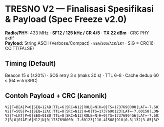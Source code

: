 # TRESNO V2 — Finalisasi Spesifikasi & Payload (Spec Freeze v2.0)

**Radio/PHY:** 433 MHz · **SF12 / 125 kHz / CR 4/5** · **TX 22 dBm** · CRC PHY aktif  
**Payload:** String ASCII (Verbose/Compact) · `BEA`/`SOS`/`ACK`/`LKT` · SIG = CRC16-CCITT(FALSE)

## Timing (Default)
Beacon 15 s (±20%) · SOS retry 3 s (maks 30 s) · TTL 6–8 · Cache dedup 60 s (64 entri/SRC)

## Contoh Payload + CRC (kanonik)
```
V2|T=BEA|P=0|SEQ=12AB|TTL=6|SRC=N12|ROLE=N|H=0|TS=1737690000|LAT=-7.60123|LON=110.41568|ALT=910|SPD=0.8|HDG=132|B=3.85|SIG=A091
V2|T=SOS|P=1|SEQ=12AC|TTL=8|SRC=N12|H=0|TS=1737690123|LAT=-7.60150|LON=110.41610|B=3.50|MSG=HELP|SIG=1920
V2|T=LKT|P=0|SEQ=01B0|TTL=8|SRC=N12|ROLE=N|H=0|TS=1737690456|LAT=-7.60180|LON=110.41650|ALT=915|B=3.82|PH=1:-104:7.8;2:-109:6.1;3:-111:5.0|DT=1:1.2;2:0.9;3:1.0|SIG=F94C
2|B|0|01AF|6|N12|N|0|1737690000|-7.60123|110.41568|910|0.8|132|3.85|3C97
```
